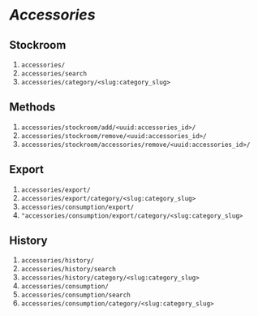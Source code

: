 # ***Accessories***

## Stockroom

1. ```accessories/```
2. ```accessories/search```
3. ```accessories/category/<slug:category_slug>```

## Methods

1. ```accessories/stockroom/add/<uuid:accessories_id>/```
2. ```accessories/stockroom/remove/<uuid:accessories_id>/```
3. ```accessories/stockroom/accessories/remove/<uuid:accessories_id>/```

## Export

1. ```accessories/export/```
2. ```accessories/export/category/<slug:category_slug>```
3. ```accessories/consumption/export/```
4. ```"accessories/consumption/export/category/<slug:category_slug>```

## History

1. ```accessories/history/```
2. ```accessories/history/search```
3. ```accessories/history/category/<slug:category_slug>```
4. ```accessories/consumption/```
5. ```accessories/consumption/search```
6. ```accessories/consumption/category/<slug:category_slug>```
